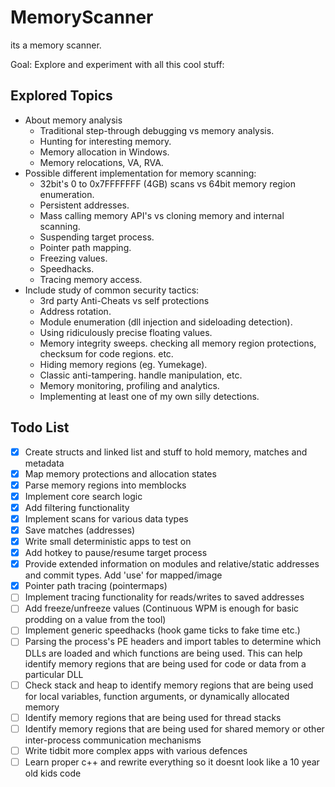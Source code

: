 # MemoryScanner
its a memory scanner.


Goal:
Explore and experiment with all this cool stuff:

## Explored Topics
- About memory analysis
    - Traditional step-through debugging vs memory analysis.
    - Hunting for interesting memory.
    - Memory allocation in Windows.
    - Memory relocations, VA, RVA.
- Possible different implementation for memory scanning:
    - 32bit's 0 to 0x7FFFFFFF (4GB) scans vs 64bit memory region enumeration.
    - Persistent addresses.
    - Mass calling memory API's vs cloning memory and internal scanning.
    - Suspending target process.
    - Pointer path mapping.
    - Freezing values.
    - Speedhacks.
    - Tracing memory access.
- Include study of common security tactics:
    - 3rd party Anti-Cheats vs self protections
    - Address rotation.
    - Module enumeration (dll injection and sideloading detection).
    - Using ridiculously precise floating values.
    - Memory integrity sweeps. checking all memory region protections, checksum for code regions. etc.
    - Hiding memory regions (eg. Yumekage).
    - Classic anti-tampering. handle manipulation, etc.
    - Memory monitoring, profiling and analytics.
    - Implementing at least one of my own silly detections.

## Todo List

- [x] Create structs and linked list and stuff to hold memory, matches and metadata
- [x] Map memory protections and allocation states
- [x] Parse memory regions into memblocks
- [x] Implement core search logic
- [x] Add filtering functionality
- [x] Implement scans for various data types
- [x] Save matches (addresses)
- [x] Write small deterministic apps to test on
- [x] Add hotkey to pause/resume target process
- [x] Provide extended information on modules and relative/static addresses and commit types. Add 'use' for mapped/image
- [x] Pointer path tracing (pointermaps)
- [ ] Implement tracing functionality for reads/writes to saved addresses
- [ ] Add freeze/unfreeze values (Continuous WPM is enough for basic prodding on a value from the tool)
- [ ] Implement generic speedhacks (hook game ticks to fake time etc.)
- [ ] Parsing the process's PE headers and import tables to determine which DLLs are loaded and which functions are being used. This can help identify memory regions that are being used for code or data from a particular DLL
- [ ] Check stack and heap to identify memory regions that are being used for local variables, function arguments, or dynamically allocated memory
- [ ] Identify memory regions that are being used for thread stacks
- [ ] Identify memory regions that are being used for shared memory or other inter-process communication mechanisms
- [ ] Write tidbit more complex apps with various defences
- [ ] Learn proper c++ and rewrite everything so it doesnt look like a 10 year old kids code
